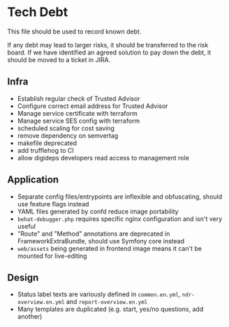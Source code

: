 # Tech Debt

This file should be used to record known debt.

If any debt may lead to larger risks, it should be transferred to the risk board. If we have identified an agreed solution to pay down the debt, it should be moved to a ticket in JIRA.

## Infra
- Establish regular check of Trusted Advisor
- Configure correct email address for Trusted Advisor
- Manage service certificate with terraform
- Manage service SES config with terraform
- scheduled scaling for cost saving
- remove dependency on semvertag
- makefile deprecated
- add trufflehog to CI
- allow digideps developers read access to management role

## Application
- Separate config files/entrypoints are inflexible and obfuscating, should use feature flags instead
- YAML files generated by confd reduce image portability
- `behat-debugger.php` requires specific nginx configuration and isn't very useful
- "Route" and "Method" annotations are deprecated in FrameworkExtraBundle, should use Symfony core instead
- `web/assets` being generated in frontend image means it can't be mounted for live-editing

## Design
- Status label texts are variously defined in `common.en.yml`, `ndr-overview.en.yml` and `report-overview.en.yml`
- Many templates are duplicated (e.g. start, yes/no questions, add another)
